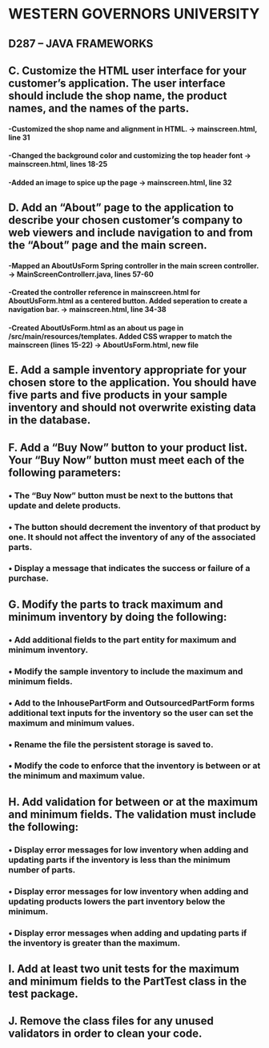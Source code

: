 
# WESTERN GOVERNORS UNIVERSITY 
## D287 – JAVA FRAMEWORKS
## C.  Customize the HTML user interface for your customer’s application. The user interface should include the shop name, the product names, and the names of the parts.
#### -Customized the shop name and alignment in HTML. -> mainscreen.html, line 31
#### -Changed the background color and customizing the top header font -> mainscreen.html, lines 18-25
#### -Added an image to spice up the page -> mainscreen.html, line 32
## D.  Add an “About” page to the application to describe your chosen customer’s company to web viewers and include navigation to and from the “About” page and the main screen.
#### -Mapped an AboutUsForm Spring controller in the main screen controller. -> MainScreenControllerr.java, lines 57-60
#### -Created the controller reference in mainscreen.html for AboutUsForm.html as a centered button. Added seperation to create a navigation bar. -> mainscreen.html, line 34-38
#### -Created AboutUsForm.html as an about us page in /src/main/resources/templates. Added CSS wrapper to match the mainscreen (lines 15-22) -> AboutUsForm.html, new file
## E.  Add a sample inventory appropriate for your chosen store to the application. You should have five parts and five products in your sample inventory and should not overwrite existing data in the database.
## F.  Add a “Buy Now” button to your product list. Your “Buy Now” button must meet each of the following parameters:
### •  The “Buy Now” button must be next to the buttons that update and delete products.
### • The button should decrement the inventory of that product by one. It should not affect the inventory of any of the associated parts.
### •  Display a message that indicates the success or failure of a purchase.
## G.  Modify the parts to track maximum and minimum inventory by doing the following:
### •  Add additional fields to the part entity for maximum and minimum inventory.
### •  Modify the sample inventory to include the maximum and minimum fields.
### •  Add to the InhousePartForm and OutsourcedPartForm forms additional text inputs for the inventory so the user can set the maximum and minimum values.
### •  Rename the file the persistent storage is saved to.
### •  Modify the code to enforce that the inventory is between or at the minimum and maximum value.
## H.  Add validation for between or at the maximum and minimum fields. The validation must include the following:
### •  Display error messages for low inventory when adding and updating parts if the inventory is less than the minimum number of parts.
### •  Display error messages for low inventory when adding and updating products lowers the part inventory below the minimum.
### •  Display error messages when adding and updating parts if the inventory is greater than the maximum.
## I.  Add at least two unit tests for the maximum and minimum fields to the PartTest class in the test package.
## J.  Remove the class files for any unused validators in order to clean your code.

